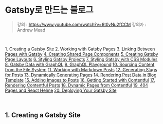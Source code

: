 # Gatsby로 만드는 블로그

> 강의 : https://www.youtube.com/watch?v=8t0vNu2fCCM
> 강의자 : Andrew Mead

<br>

[1. Creating a Gatsby Site](#number1)
[2. Working with Gatsby Pages](#number2)
[3. Linking Between Pages with Gatsby](#number3)
[4. Creating Shared Page Components](#number4)
[5. Creating Gatsby Page Layouts](#number5)
[6. Styling Gatsby Projects](#number6)
[7. Styling Gatsby with CSS Modules](#number7)
[8. Gatsby Data with GraphQL](#number8)
[9. GraphQL Playground](#number9)
[10. Sourcing Content from the File System](#number10)
[11. Working with Markdown Posts](#number11)
[12. Generating Slugs for Posts](#number12)
[13. Dynamically Generating Pages](#number13)
[14. Rendering Post Data in Blog Template](#number14)
[15. Adding Images to Posts](#number15)
[16. Getting Started with Contentful](#number16)
[17. Rendering Contentful Posts](#number17)
[18. Dynamic Pages from Contentful](#number18)
[19. 404 Pages and React Helme](#number19)
[20. Deploying Your Gatsby Site](#number20)

<br>

## <a name="number1">1. Creating a Gatsby Site</a>



